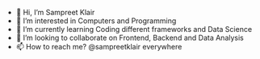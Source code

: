 - 👋 Hi, I’m Sampreet Klair
- 👀 I’m interested in Computers and Programming
- 🌱 I’m currently learning Coding different frameworks and Data Science 
- 💞️ I’m looking to collaborate on Frontend, Backend and Data Analysis
- 📫 How to reach me? @sampreetklair everywhere

<!---
sampreetklair/sampreetklair is a ✨ special ✨ repository because its `README.md` (this file) appears on your GitHub profile.
You can click the Preview link to take a look at your changes.
--->
